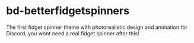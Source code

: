 # bd-betterfidgetspinners
The first fidget spinner theme with photorealistic design and animation for Discord, you wont need a real fidget spinner after this!

